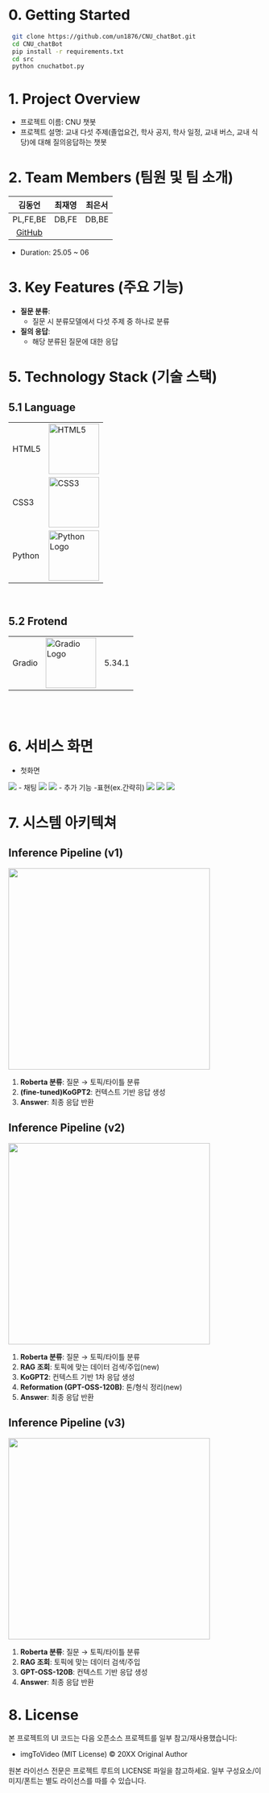 
<br/>
<br/>

# 0. Getting Started
```bash
 git clone https://github.com/un1876/CNU_chatBot.git
 cd CNU_chatBot
 pip install -r requirements.txt
 cd src
 python cnuchatbot.py

```

[//]: # ([서비스 링크]&#40;https://club-project-one.vercel.app/&#41;)


# 1. Project Overview
- 프로젝트 이름: CNU 챗봇
- 프로젝트 설명: 교내 다섯 주제(졸업요건, 학사 공지, 학사 일정, 교내 버스, 교내 식당)에 대해 질의응답하는 챗봇 


# 2. Team Members (팀원 및 팀 소개)
|                 김동언                  |  최재영  |  최은서  |  
|:------------------------------------:|:-----:|:-----:|
|               PL,FE,BE               | DB,FE | DB,BE |
| [GitHub](hhttps://github.com/un1876) |       |       |

- Duration: 25.05 ~ 06

# 3. Key Features (주요 기능)

- **질문 분류**:
  - 질문 시 분류모델에서 다섯 주제 중 하나로 분류
- **질의 응답**:
  - 해당 분류된 질문에 대한 응답
  

# 5. Technology Stack (기술 스택)
## 5.1 Language
|            |                                                                                                                          |
|------------|--------------------------------------------------------------------------------------------------------------------------|
| HTML5      | <img src="https://github.com/user-attachments/assets/2e122e74-a28b-4ce7-aff6-382959216d31" alt="HTML5" width="100">      | 
| CSS3       | <img src="https://github.com/user-attachments/assets/c531b03d-55a3-40bf-9195-9ff8c4688f13" alt="CSS3" width="100">       |
| Python     | <img src="public/python.png" alt="Python Logo" width="100"/>                                                             |
<br/>

## 5.2 Frotend
|        |                                                              |  |
|--------|--------------------------------------------------------------|----------------|
| Gradio | <img src="public/gradio.svg" alt="Gradio Logo" width="100"/> |  5.34.1   |




<br/>

[//]: # ()
[//]: # (## 5.3 Backend)

[//]: # (|  |  |  |)

[//]: # (|-----------------|-----------------|-----------------|)

[//]: # (| Firebase    |  <img src="https://github.com/user-attachments/assets/1694e458-9bb0-4a0b-8fe6-8efc6e675fa1" alt="Firebase" width="100">    | 10.12.5    |)

<br/>

[//]: # (## 5.4 Cooperation)

[//]: # (|  |  |)

[//]: # (|-----------------|-----------------|)

[//]: # (| Git    |  <img src="https://github.com/user-attachments/assets/483abc38-ed4d-487c-b43a-3963b33430e6" alt="git" width="100">    |)

[//]: # (| Notion    |  <img src="https://github.com/user-attachments/assets/34141eb9-deca-416a-a83f-ff9543cc2f9a" alt="Notion" width="100">    |)

[//]: # ()
[//]: # (<br/>)

[//]: # (# 6. Project Structure &#40;프로젝트 구조&#41;)

[//]: # (```plaintext)

[//]: # (project/)

[//]: # (├── public/)

[//]: # (│   ├── index.html           # HTML 템플릿 파일)

[//]: # (│   └── favicon.ico          # 아이콘 파일)

[//]: # (├── src/)

[//]: # (│   ├── assets/              # 이미지, 폰트 등 정적 파일)

[//]: # (│   ├── components/          # 재사용 가능한 UI 컴포넌트)

[//]: # (│   ├── hooks/               # 커스텀 훅 모음)

[//]: # (│   ├── pages/               # 각 페이지별 컴포넌트)

[//]: # (│   ├── App.js               # 메인 애플리케이션 컴포넌트)

[//]: # (│   ├── index.js             # 엔트리 포인트 파일)

[//]: # (│   ├── index.css            # 전역 css 파일)

[//]: # (│   ├── firebaseConfig.js    # firebase 인스턴스 초기화 파일)

[//]: # (│   package-lock.json    # 정확한 종속성 버전이 기록된 파일로, 일관된 빌드를 보장)

[//]: # (│   package.json         # 프로젝트 종속성 및 스크립트 정의)

[//]: # (├── .gitignore               # Git 무시 파일 목록)

[//]: # (└── README.md                # 프로젝트 개요 및 사용법)

[//]: # (```)

[//]: # ()
[//]: # (<br/>)

[//]: # (<br/>)

# 6. 서비스 화면
  - 첫화면
<img src="public/1.png"/>
  - 채팅
  <img src="public/3.png"/>
  <img src="public/4.png"/>
  - 추가 기능 -표현(ex.간략히)
  <img src="public/2.png"/>
  <img src="public/2_1.png"/>
  <img src="public/5.png"/>

# 7. 시스템 아키텍쳐


## Inference Pipeline (v1)
<img src="public/ver-1.jpg" width="400">

1. **Roberta 분류**: 질문 → 토픽/타이틀 분류
2. **(fine-tuned)KoGPT2**: 컨텍스트 기반 응답 생성
3. **Answer**: 최종 응답 반환

## Inference Pipeline (v2)
<img src="public/ver-2.jpg" width="400">

1. **Roberta 분류**: 질문 → 토픽/타이틀 분류
2. **RAG 조회**: 토픽에 맞는 데이터 검색/주입(new)
3. **KoGPT2**: 컨텍스트 기반 1차 응답 생성
4. **Reformation (GPT-OSS-120B)**: 톤/형식 정리(new)
5. **Answer**: 최종 응답 반환

## Inference Pipeline (v3)
<img src="public/ver-3.jpg" width="400">

1. **Roberta 분류**: 질문 → 토픽/타이틀 분류
2. **RAG 조회**: 토픽에 맞는 데이터 검색/주입
3. **GPT-OSS-120B**: 컨텍스트 기반 응답 생성
4. **Answer**: 최종 응답 반환

# 8. License
본 프로젝트의 UI 코드는 다음 오픈소스 프로젝트를 일부 참고/재사용했습니다:
- imgToVideo (MIT License) © 20XX Original Author

원본 라이선스 전문은 프로젝트 루트의 LICENSE 파일을 참고하세요.
일부 구성요소/이미지/폰트는 별도 라이선스를 따를 수 있습니다.













